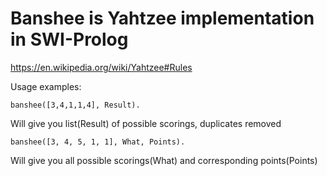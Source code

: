 # Banshee is Yahtzee implementation in SWI-Prolog
https://en.wikipedia.org/wiki/Yahtzee#Rules

Usage examples:

`banshee([3,4,1,1,4], Result).`

Will give you list(Result) of possible scorings, duplicates removed

`banshee([3, 4, 5, 1, 1], What, Points).`

Will give you all possible scorings(What) and corresponding
points(Points)

